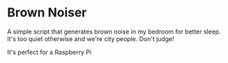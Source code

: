 # Brown Noiser
A simple script that generates brown noise in my bedroom for better sleep. It's too quiet otherwise and we're city people. Don't judge!

It's perfect for a Raspberry Pi

